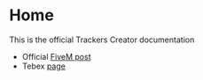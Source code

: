 # Home

This is the official Trackers Creator documentation

* Official [FiveM post](https://forum.cfx.re/t/trackers-creator-esx-qbcore-easily-create-trackers-with-jobs-and-items-options/4980880/)
* Tebex [page](https://www.jaksam-scripts.com/)
